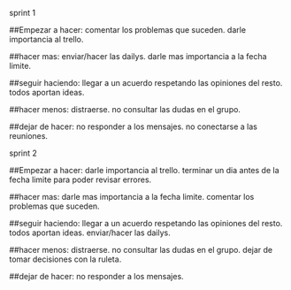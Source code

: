 sprint 1

##Empezar a hacer:
comentar los problemas que suceden.
darle importancia al trello.


##hacer mas:
enviar/hacer las dailys.
darle mas importancia a la fecha limite.

##seguir haciendo:
llegar a un acuerdo respetando las opiniones del resto.
todos aportan ideas.

##hacer menos:
distraerse.
no consultar las dudas en el grupo.

##dejar de hacer:
no responder a los mensajes.
no conectarse a las reuniones.


sprint 2

##Empezar a hacer:
darle importancia al trello.
terminar un dia antes de la fecha limite para poder revisar errores.

##hacer mas:
darle mas importancia a la fecha limite.
comentar los problemas que suceden.

##seguir haciendo:
llegar a un acuerdo respetando las opiniones del resto.
todos aportan ideas.
enviar/hacer las dailys.

##hacer menos:
distraerse.
no consultar las dudas en el grupo.
dejar de tomar decisiones con la ruleta.

##dejar de hacer:
no responder a los mensajes.





